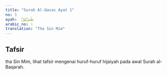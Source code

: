 ```yaml
---
title: "Surah Al-Qasas Ayat 1"
no: 1
ayah:  طٰسۤمّۤ 
arabic_no: ١
translation: "Tha Sin Mim"
---
```


## Tafsir

tha Sin Mim, lihat tafsir mengenai huruf-huruf hijaiyah pada awal Surah al-Baqarah.